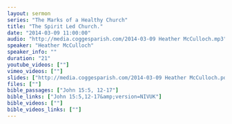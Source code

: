 ```yaml
---
layout: sermon
series: "The Marks of a Healthy Church"
title: "The Spirit Led Church."
date: "2014-03-09 11:00:00"
audio: "http://media.coggesparish.com/2014-03-09 Heather McCulloch.mp3"
speaker: "Heather McCulloch"
speaker_info: ""
duration: "21"
youtube_videos: [""]
vimeo_videos: [""]
slides: ["http://media.coggesparish.com/2014-03-09 Heather McCulloch.pdf"]
files: [""]
bible_passages: ["John 15:5, 12-17"]
bible_links: ["John 15:5,12-17&amp;version=NIVUK"]
bible_videos: [""]
bible_videos_links: [""]
---
```


